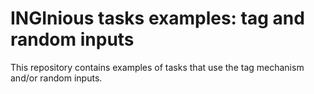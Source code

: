 # INGInious tasks examples: tag and random inputs
This repository contains examples of tasks that use the tag mechanism and/or random inputs.
